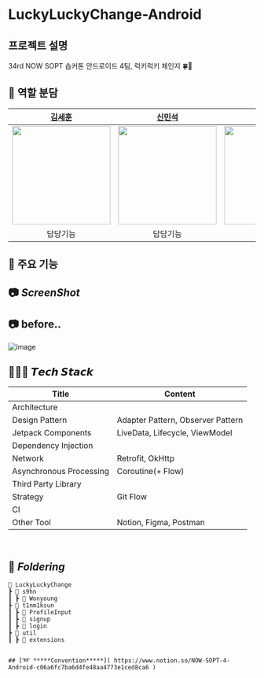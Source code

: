 # LuckyLuckyChange-Android
## 프로젝트 설명 
34rd NOW SOPT 솝커톤 안드로이드 4팀, 럭키럭키 체인지 🍀🌟


## 👋 역할 분담
| [김세훈](https://github.com/s9hn) | [신민석](https://github.com/t1nm1ksun) | [김아린](https://github.com/arinming) | [이현진](https://github.com/2hyunjinn) |
| :--------: | :--------: | :--------: | :--------: |
| <img src="https://github.com/2hyunjinn/2hyunjinn/assets/95455569/1bdb4be5-6a96-4b0d-83e6-01d7306cc490" width="200px"  height="200dp">  | <img src="https://github.com/2hyunjinn/2hyunjinn/assets/95455569/891fee17-df02-4286-a161-5969958572d3" width="200px" height="200dp"> | <img src="https://github.com/2hyunjinn/2hyunjinn/assets/95455569/16e9e238-4f1e-45d5-b360-f788806fd1d5" width="200px" height="200dp"> | <img src="https://github.com/2hyunjinn/2hyunjinn/assets/95455569/6b6a33a0-d215-4b7c-a519-0c0958cd6473" width="200px" height="200dp">
| 담당기능 | 담당기능 | 담당기능 | 담당기능 | 

## 👋 주요 기능

## 📷 *****ScreenShot*****


## 📷 **before..**
![image](https://github.com/2hyunjinn/2hyunjinn/assets/95455569/0377ceeb-0097-4ec7-9dc6-af7dcc30105f)

## 👩🏻‍💻 ***𝙏𝙚𝙘𝙝 𝙎𝙩𝙖𝙘𝙠***

| Title | Content |
| --- | --- |
| Architecture |  |
| Design Pattern | Adapter Pattern, Observer Pattern |
| Jetpack Components | LiveData, Lifecycle, ViewModel |
| Dependency Injection |  |
| Network | Retrofit, OkHttp |
| Asynchronous Processing | Coroutine(+ Flow) |
| Third Party Library |  |
| Strategy | Git Flow |
| CI | |
| Other Tool | Notion, Figma, Postman |

<br>



## 📁 *****Foldering*****
```
📂 LuckyLuckyChange
┣ 📂 s9hn
┃ ┣ 📂 Wonyoung
┣ 📂 t1nm1ksun
┃ ┣ 📂 ProfileInput
┃ ┣ 📂 signup
┃ ┣ 📂 login
┣ 📂 util
┃ ┣ 📂 extensions


## [➿ *****Convention*****]( https://www.notion.so/NOW-SOPT-4-Android-c06a6fc7ba6d4fe48aa4773e1ced8ca6 )
```


